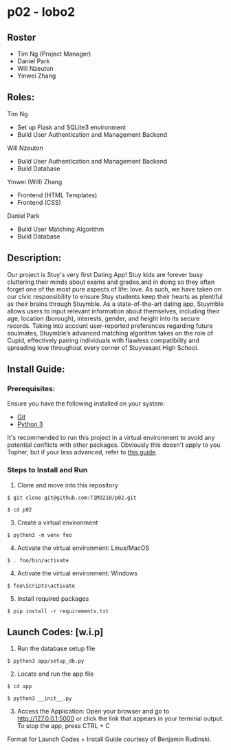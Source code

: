 # p02 - lobo2
## Roster
- Tim Ng (Project Manager)
- Daniel Park
- Will Nzeuton
- Yinwei Zhang

## Roles:
Tim Ng 
- Set up Flask and SQLite3 environment
- Build User Authentication and Management Backend

Will Nzeuton
- Build User Authentication and Management Backend
- Build Database

Yinwei (Will) Zhang
- Frontend (HTML Templates)
- Frontend (CSS)

Daniel Park
- Build User Matching Algorithm
- Build Database

## Description:
Our project is Stuy's very first Dating App! Stuy kids are forever busy cluttering their minds about exams and grades,and in doing so they often forget one of the most pure aspects of life: love. As such, we have taken on our civic responsibility to ensure Stuy students keep their hearts as plentiful as their brains through Stuymble. As a state-of-the-art dating app, Stuymble allows users to input relevant information about themselves, including their age, location (borough), interests, gender, and height into its secure records. Taking into account user-reported preferences regarding future soulmates, Stuymble’s advanced matching algorithm takes on the role of Cupid, effectively pairing individuals with flawless compatibility and spreading love throughout every corner of Stuyvesant High School.

## Install Guide:
### Prerequisites: 
Ensure you have the following installed on your system:
- [Git](https://git-scm.com/book/en/v2/Getting-Started-Installing-Git)
- [Python 3](https://www.python.org/downloads/)

It's recommended to run this project in a virtual environment to avoid any potential conflicts with other packages. Obviously this doesn't apply to you Topher, but if your less advanced, refer to [this guide](https://novillo-cs.github.io/apcsa/tools/).

### Steps to Install and Run
1. Clone and move into this repository
```
$ git clone git@github.com:T1M3210/p02.git
```
```
$ cd p02
```
3. Create a virtual environment
```
$ python3 -m venv foo
```

4. Activate the virtual environment: Linux/MacOS
```
$ . foo/bin/activate
```
4. Activate the virtual environment: Windows
```
$ foo\Scripts\activate
```
5. Install required packages
```
$ pip install -r requirements.txt
```
## Launch Codes: [w.i.p]
1. Run the database setup file
``` 
$ python3 app/setup_db.py
```
2. Locate and run the app file
``` 
$ cd app
```
``` 
$ python3 __init__.py
```
3. Access the Application: Open your browser and go to http://127.0.0.1:5000 or click the link that appears in your terminal output.
To stop the app, press CTRL + C

Format for Launch Codes + Install Guide courtesy of Benjamin Rudinski. 

